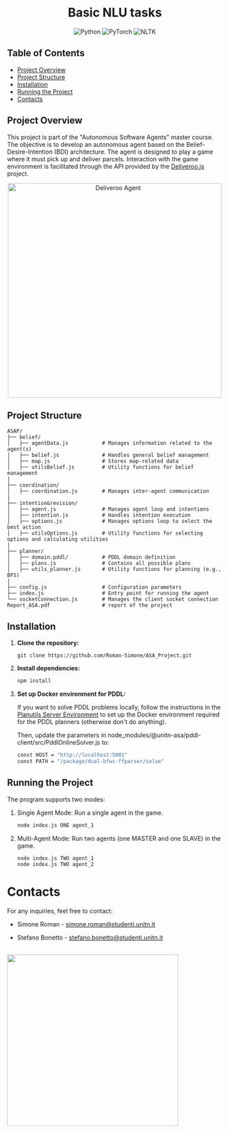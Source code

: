 <div align="center">
  <h1 style="border-bottom: none;">Basic NLU tasks</h1>
  <img src="https://img.shields.io/badge/python-3670A0?style=flat&logo=python&logoColor=ffdd54" alt="Python"/>
  <img src="https://img.shields.io/badge/PyTorch-%23EE4C2C.svg?style=flat&logo=PyTorch&logoColor=white" alt="PyTorch"/>
  <img src="https://img.shields.io/badge/nltk-85C1E9?style=flat&logoColor=white" alt="NLTK"/>
</div>

## Table of Contents

- [Project Overview](#project-overview)
- [Project Structure](#project-structure)
- [Installation](#installation)
- [Running the Project](#running-the-project)
- [Contacts](#contacts)

## Project Overview
This project is part of the "Autonomous Software Agents" master course. The objective is to develop an autonomous agent based on the Belief-Desire-Intention (BDI) architecture. The agent is designed to play a game where it must pick up and deliver parcels. Interaction with the game environment is facilitated through the API provided by the [Deliveroo.js](https://github.com/unitn-ASA/DeliverooAgent.js) project.

<p align="center">
  <img src="img_README/deliveroo.png" alt="Deliveroo Agent" style="display: block; margin: 0 auto; width: 500px;">
</p>

## Project Structure

```plaintext
ASAP/
├── belief/
│   ├── agentData.js           # Manages information related to the agent(s)
│   ├── belief.js              # Handles general belief management
│   ├── map.js                 # Stores map-related data
│   ├── utilsBelief.js         # Utility functions for belief management
|
├── coordination/
│   ├── coordination.js        # Manages inter-agent communication 
|
├── intention&revision/
│   ├── agent.js               # Manages agent loop and intentions
│   ├── intention.js           # Handles intention execution
│   ├── options.js             # Manages options loop to select the best action
│   ├── utilsOptions.js        # Utility functions for selecting options and calculating utilities
|
├── planner/
│   ├── domain.pddl/           # PDDL domain definition
│   ├── plans.js               # Contains all possible plans
│   ├── utils_planner.js       # Utility functions for planning (e.g., BFS)
|
├── config.js                  # Configuration parameters
├── index.js                   # Entry point for running the agent
└── socketConnection.js        # Manages the client socket connection
Report_ASA.pdf                 # report of the project
```

## Installation

1. **Clone the repository:**
   ```
   git clone https://github.com/Roman-Simone/ASA_Project.git
   ```

2. **Install dependencies:**
   ```sh
   npm install
   ```

3. **Set up Docker environment for PDDL:**
   
   If you want to solve PDDL problems locally, follow the instructions in the [Planutils Server Environment](https://github.com/AI-Planning/planutils/tree/main/environments/server) to set up the Docker environment required for the PDDL planners (otherwise don't do anything).

   Then, update the parameters in node_modules/@unitn-asa/pddl-client/src/PddlOnlineSolver.js to:
    
    ```bash
    const HOST = "http://localhost:5001"
    const PATH = "/package/dual-bfws-ffparser/solve"
    ```

## Running the Project

The program supports two modes:

1. Single Agent Mode: Run a single agent in the game.

    ```bash
    node index.js ONE agent_1
    ```
2. Multi-Agent Mode: Run two agents (one MASTER and one SLAVE) in the game.

    ```bash
    node index.js TWO agent_1
    node index.js TWO agent_2
    ```

# Contacts
For any inquiries, feel free to contact:

- Simone Roman - [simone.roman@studenti.unitn.it](mailto:simone.roman@studenti.unitn.it)

- Stefano Bonetto - [stefano.bonetto@studenti.unitn.it](mailto:stefano.bonetto@studenti.unitn.it)

<br>

<div>
    <a href="https://www.unitn.it/">
        <img src="https://ing-gest.disi.unitn.it/wp-content/uploads/2022/11/marchio_disi_bianco_vert_eng-1024x295.png" width="400px">
    </a>
</div>
